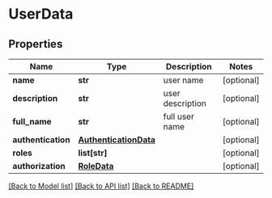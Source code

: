 # UserData

## Properties
Name | Type | Description | Notes
------------ | ------------- | ------------- | -------------
**name** | **str** | user name | [optional] 
**description** | **str** | user description | [optional] 
**full_name** | **str** | full user name | [optional] 
**authentication** | [**AuthenticationData**](AuthenticationData.md) |  | [optional] 
**roles** | **list[str]** |  | [optional] 
**authorization** | [**RoleData**](RoleData.md) |  | [optional] 

[[Back to Model list]](../README.md#documentation-for-models) [[Back to API list]](../README.md#documentation-for-api-endpoints) [[Back to README]](../README.md)


